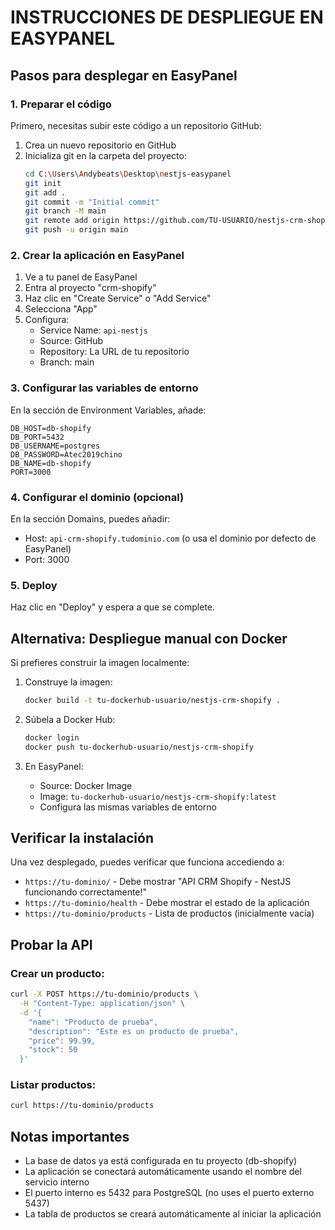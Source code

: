 # INSTRUCCIONES DE DESPLIEGUE EN EASYPANEL

## Pasos para desplegar en EasyPanel

### 1. Preparar el código

Primero, necesitas subir este código a un repositorio GitHub:

1. Crea un nuevo repositorio en GitHub
2. Inicializa git en la carpeta del proyecto:
   ```bash
   cd C:\Users\Andybeats\Desktop\nestjs-easypanel
   git init
   git add .
   git commit -m "Initial commit"
   git branch -M main
   git remote add origin https://github.com/TU-USUARIO/nestjs-crm-shopify.git
   git push -u origin main
   ```

### 2. Crear la aplicación en EasyPanel

1. Ve a tu panel de EasyPanel
2. Entra al proyecto "crm-shopify"
3. Haz clic en "Create Service" o "Add Service"
4. Selecciona "App"
5. Configura:
   - Service Name: `api-nestjs`
   - Source: GitHub
   - Repository: La URL de tu repositorio
   - Branch: main

### 3. Configurar las variables de entorno

En la sección de Environment Variables, añade:

```
DB_HOST=db-shopify
DB_PORT=5432
DB_USERNAME=postgres
DB_PASSWORD=Atec2019chino
DB_NAME=db-shopify
PORT=3000
```

### 4. Configurar el dominio (opcional)

En la sección Domains, puedes añadir:
- Host: `api-crm-shopify.tudominio.com` (o usa el dominio por defecto de EasyPanel)
- Port: 3000

### 5. Deploy

Haz clic en "Deploy" y espera a que se complete.

## Alternativa: Despliegue manual con Docker

Si prefieres construir la imagen localmente:

1. Construye la imagen:
   ```bash
   docker build -t tu-dockerhub-usuario/nestjs-crm-shopify .
   ```

2. Súbela a Docker Hub:
   ```bash
   docker login
   docker push tu-dockerhub-usuario/nestjs-crm-shopify
   ```

3. En EasyPanel:
   - Source: Docker Image
   - Image: `tu-dockerhub-usuario/nestjs-crm-shopify:latest`
   - Configura las mismas variables de entorno

## Verificar la instalación

Una vez desplegado, puedes verificar que funciona accediendo a:

- `https://tu-dominio/` - Debe mostrar "API CRM Shopify - NestJS funcionando correctamente!"
- `https://tu-dominio/health` - Debe mostrar el estado de la aplicación
- `https://tu-dominio/products` - Lista de productos (inicialmente vacía)

## Probar la API

### Crear un producto:
```bash
curl -X POST https://tu-dominio/products \
  -H "Content-Type: application/json" \
  -d '{
    "name": "Producto de prueba",
    "description": "Este es un producto de prueba",
    "price": 99.99,
    "stock": 50
  }'
```

### Listar productos:
```bash
curl https://tu-dominio/products
```

## Notas importantes

- La base de datos ya está configurada en tu proyecto (db-shopify)
- La aplicación se conectará automáticamente usando el nombre del servicio interno
- El puerto interno es 5432 para PostgreSQL (no uses el puerto externo 5437)
- La tabla de productos se creará automáticamente al iniciar la aplicación
